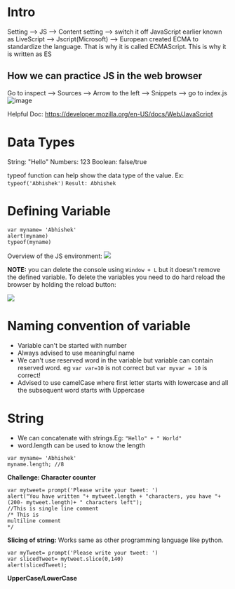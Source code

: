 # Intro
Setting --> JS --> Content setting --> switch it off
JavaScript earlier known as LiveScript --> Jscript(Microsoft) --> European created ECMA to standardize the language. That is why it is called ECMAScript.
This is why it is written as ES

## How we can practice JS in the web browser
Go to inspect --> Sources --> Arrow to the left --> Snippets --> go to index.js
![image](https://github.com/abhishek5434/web-development-code/assets/86175919/39eb1d3b-c326-458b-8e4e-d5bfd1673e3a)

Helpful Doc: https://developer.mozilla.org/en-US/docs/Web/JavaScript

# Data Types
String: "Hello"
Numbers: 123
Boolean: false/true

typeof function can help show the data type of the value. Ex: `typeof('Abhishek')` `Result: Abhishek`

# Defining Variable

```JS
var myname= 'Abhishek'
alert(myname)
typeof(myname)
```
Overview of the JS environment:
<kbd>
  <img src="https://github.com/abhishek5434/web-development-code/assets/86175919/0a2ae98e-0212-4df1-badf-126962c9d1d4">
</kbd>

**NOTE:**
you can delete the console using `Window + L` but it doesn't remove the defined variable. To delete the variables you need to do hard reload the browser by holding the reload button:

<kbd>
  <img src="https://github.com/abhishek5434/web-development-code/assets/86175919/360d701b-b674-453c-8526-1837dcfa74fa">
</kbd>


# Naming convention of variable
- Variable can't be started with number
- Always advised to use meaningful name
- We can't use reserved word in the variable but variable can contain reserved word. eg `var var=10` is not correct but `var myvar = 10` is correct!
- Advised to use camelCase where first letter starts with lowercase and all the subsequent word starts with Uppercase

# String
- We can concatenate with strings.Eg: `"Hello" + " World"`
- word.length can be used to know the length
```Js
var myname= 'Abhishek'
myname.length; //8
```
**Challenge: Character counter**
```JS
var mytweet= prompt('Please write your tweet: ')
alert("You have written "+ mytweet.length + "characters, you have "+ (200- mytweet.length)+ " characters left");
//This is single line comment
/* This is
multiline comment
*/
```
**Slicing of string:**
Works same as other programming language like python.
```JS
var myTweet= prompt('Please write your tweet: ')
var slicedTweet= mytweet.slice(0,140)
alert(slicedTweet);
```
**UpperCase/LowerCase**

